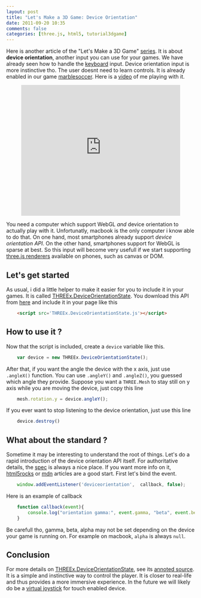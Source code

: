 ```yaml
---
layout: post
title: "Let's Make a 3D Game: Device Orientation"
date: 2011-09-20 10:35
comments: false
categories: [three.js, html5, tutorial3dgame]
---
```


Here is another article of the "Let's Make a 3D Game" [series](/blog/categories/tutorial3dgame/).
It is about **device orientation**, another input you can use for your games.
We have already seen how to handle the [keyboard](/blog/2011/09/12/lets-Make-a-3D-game-keyboard/) input.
Device orientation input is more instinctive tho. The user doesnt need to learn controls.
It is already enabled in our game [marblesoccer](http://marblesoccer.com).
Here is a [video](http://www.youtube.com/watch?v=kW4oHaHCilo) of me playing with it.

<center>
	<iframe width="425" height="349" src="http://www.youtube.com/embed/kW4oHaHCilo" frameborder="0" allowfullscreen></iframe>
</center>

<!-- more -->

You need a computer which support WebGL *and* device orientation to actually play
with it. Unfortunatly, macbook is the only computer i know able to do that.
On one hand, most smartphones already support *device orientation API*.
On the other hand, smartphones support for WebGL is sparse at best.
So this input will become very usefull if we start supporting
[three.js renderers](https://github.com/mrdoob/three.js/tree/master/src/renderers)
available on phones, such as canvas or DOM.

## Let's get started

As usual, i did a little helper to make it easier for you to include it in
your games. It is called [THREEx.DeviceOrientationState](/data/THREEx/THREEx.DeviceOrientationState.js).
You download this API from [here](/data/THREEx/THREEx.DeviceOrientationState.js) and include
it in your page like this

```html
	<script src='THREEx.DeviceOrientationState.js'></script>
```

## How to use it ?

Now that the script is included, create a ```device``` variable like this.

```javascript
    var device = new THREEx.DeviceOrientationState();
```

After that, if you want the angle the device with the x axis, just use
```.angleX()``` function. You can use ```.angleY()``` and ```.angleZ()```, you
guessed which angle they provide.
Suppose you want a ```THREE.Mesh``` to stay still on y axis while you are moving the device,
just copy this line

```javascript
    mesh.rotation.y	= device.angleY();
```

If you ever want to stop listening to the device orientation, just use this line

```javascript
    device.destroy()
```

## What about the standard ?

Sometime it may be interesting to understand the root of things.
Let's do a rapid introduction of the device orientation API itself.
For authoritative details, the [spec](http://www.w3.org/TR/orientation-event/)
is always a nice place.
If you want more info on it, [html5rocks](http://www.html5rocks.com/en/tutorials/device/orientation/)
or [mdn](https://developer.mozilla.org/en/detecting_device_orientation)
articles are a good start.
First let's bind the event.

```javascript
    window.addEventListener('deviceorientation',  callback, false);
```

Here is an example of callback

```javascript
    function callback(event){
        console.log("orientation gamma:", event.gamma, "beta", event.beta, "alpha", event.alpha);
    }
```

Be carefull tho, gamma, beta, alpha may not be set depending on the device your game is
running on. For example on macbook, ```alpha``` is always ```null```.

## Conclusion

For more details on [THREEx.DeviceOrientationState](/data/THREEx/THREEx.DeviceOrientationState.js),
see its [annoted source](/data/THREEx/docs/THREEx.DeviceOrientationState.html).
It is a simple and instinctive way to control the player.
It is closer to real-life and thus provides a more immersive experience.
In the future we will likely do be
a [virtual joystick](http://www.youtube.com/watch?v=-sEJ4Lo0cm8) for touch enabled device. 
